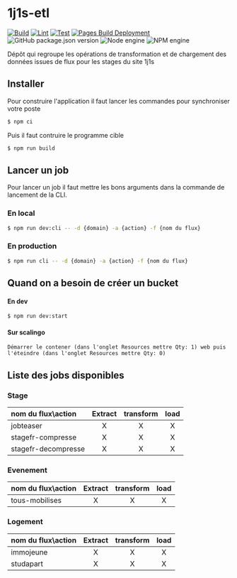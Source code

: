 # 1j1s-etl
[![Build](https://github.com/DNUM-SocialGouv/1j1s-etl/actions/workflows/build.yml/badge.svg)](https://github.com/DNUM-SocialGouv/1j1s-etl/actions/workflows/build.yml)
[![Lint](https://github.com/DNUM-SocialGouv/1j1s-etl/actions/workflows/lint.yml/badge.svg)](https://github.com/DNUM-SocialGouv/1j1s-etl/actions/workflows/lint.yml)
[![Test](https://github.com/DNUM-SocialGouv/1j1s-etl/actions/workflows/test.yml/badge.svg)](https://github.com/DNUM-SocialGouv/1j1s-etl/actions/workflows/test.yml)
[![Pages Build Deployment](https://github.com/DNUM-SocialGouv/1j1s-etl/actions/workflows/pages/pages-build-deployment/badge.svg)](https://github.com/DNUM-SocialGouv/1j1s-etl/actions/workflows/pages/pages-build-deployment)
![GitHub package.json version](https://img.shields.io/badge/dynamic/json?color=orange&label=release&prefix=v&query=%24.version&url=https%3A%2F%2Fraw.githubusercontent.com%2FDNUM-SocialGouv%2F1j1s-etl%2Fmain%2Fpackage.json)
![Node engine](https://img.shields.io/badge/dynamic/json?label=node&query=%24%5B%27engines%27%5D%5B%27node%27%5D&url=https%3A%2F%2Fraw.githubusercontent.com%2FDNUM-SocialGouv%2F1j1s-etl%2Fmain%2Fpackage.json)
![NPM engine](https://img.shields.io/badge/dynamic/json?label=npm&query=%24%5B%27engines%27%5D%5B%27npm%27%5D&url=https%3A%2F%2Fraw.githubusercontent.com%2FDNUM-SocialGouv%2F1j1s-etl%2Fmain%2Fpackage.json)

Dépôt qui regroupe les opérations de transformation et de chargement des données issues de flux pour les stages du site 1j1s

## Installer

Pour construire l'application il faut lancer les commandes pour synchroniser votre poste

```bash
$ npm ci
```

Puis il faut contruire le programme cible

```bash
$ npm run build
```

## Lancer un job

Pour lancer un job il faut mettre les bons arguments dans la commande de lancement de la CLI.

### En local

```bash
$ npm run dev:cli -- -d {domain} -a {action} -f {nom du flux}
```

### En production

```bash
$ npm run cli -- -d {domain} -a {action} -f {nom du flux}
```

## Quand on a besoin de créer un bucket

#### En dev

```bash
$ npm run dev:start
```

#### Sur scalingo

```
Démarrer le contener (dans l'onglet Resources mettre Qty: 1) web puis l'éteindre (dans l'onglet Resources mettre Qty: 0)
```

## Liste des jobs disponibles

### Stage

| nom du flux\action | Extract | transform | load  |
| :----------------- | :----:  | :-------: |:-----:|
| jobteaser          |    X    |     X     |   X   |
| stagefr-compresse  |    X    |     X     |   X   |
| stagefr-decompresse|    X    |     X     |   X   |

### Evenement

| nom du flux\action | Extract | transform | load  |
| :----------------- | :----:  | :-------: |:-----:|
| tous-mobilises     |    X    |     X     |   X   |

### Logement

| nom du flux\action | Extract | transform | load  |
|:-------------------|:-------:|:---------:|:-----:|
| immojeune          |   X     |    X      |   X   |
| studapart          |   X     |    X      |   X   |
